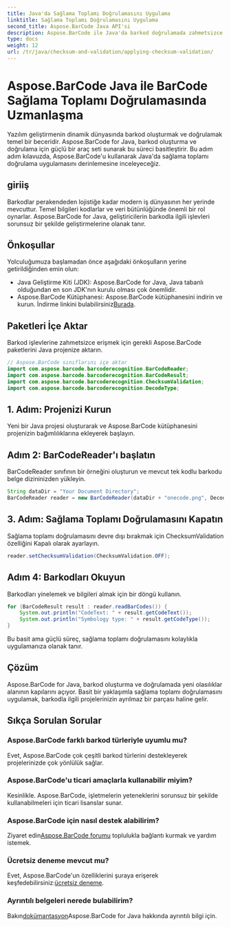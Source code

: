 ```yaml
---
title: Java'da Sağlama Toplamı Doğrulamasını Uygulama
linktitle: Sağlama Toplamı Doğrulamasını Uygulama
second_title: Aspose.BarCode Java API'si
description: Aspose.BarCode ile Java'da barkod doğrulamada zahmetsizce ustalaşın. Sağlama toplamı doğrulaması için adım adım kılavuz. Yazılımınızın veri bütünlüğünü artırın!
type: docs
weight: 12
url: /tr/java/checksum-and-validation/applying-checksum-validation/
---
```

# Aspose.BarCode Java ile BarCode Sağlama Toplamı Doğrulamasında Uzmanlaşma

Yazılım geliştirmenin dinamik dünyasında barkod oluşturmak ve doğrulamak temel bir beceridir. Aspose.BarCode for Java, barkod oluşturma ve doğrulama için güçlü bir araç seti sunarak bu süreci basitleştirir. Bu adım adım kılavuzda, Aspose.BarCode'u kullanarak Java'da sağlama toplamı doğrulama uygulamasını derinlemesine inceleyeceğiz.

## giriiş

Barkodlar perakendeden lojistiğe kadar modern iş dünyasının her yerinde mevcuttur. Temel bilgileri kodlarlar ve veri bütünlüğünde önemli bir rol oynarlar. Aspose.BarCode for Java, geliştiricilerin barkodla ilgili işlevleri sorunsuz bir şekilde geliştirmelerine olanak tanır.

## Önkoşullar

Yolculuğumuza başlamadan önce aşağıdaki önkoşulların yerine getirildiğinden emin olun:

- Java Geliştirme Kiti (JDK): Aspose.BarCode for Java, Java tabanlı olduğundan en son JDK'nın kurulu olması çok önemlidir.
-  Aspose.BarCode Kütüphanesi: Aspose.BarCode kütüphanesini indirin ve kurun. İndirme linkini bulabilirsiniz[Burada](https://releases.aspose.com/barcode/java/).

## Paketleri İçe Aktar

Barkod işlevlerine zahmetsizce erişmek için gerekli Aspose.BarCode paketlerini Java projenize aktarın.

```java
// Aspose.BarCode sınıflarını içe aktar
import com.aspose.barcode.barcoderecognition.BarCodeReader;
import com.aspose.barcode.barcoderecognition.BarCodeResult;
import com.aspose.barcode.barcoderecognition.ChecksumValidation;
import com.aspose.barcode.barcoderecognition.DecodeType;
```

## 1. Adım: Projenizi Kurun

Yeni bir Java projesi oluşturarak ve Aspose.BarCode kütüphanesini projenizin bağımlılıklarına ekleyerek başlayın.

## Adım 2: BarCodeReader'ı başlatın

BarCodeReader sınıfının bir örneğini oluşturun ve mevcut tek kodlu barkodu belge dizininizden yükleyin.

```java
String dataDir = "Your Document Directory";
BarCodeReader reader = new BarCodeReader(dataDir + "onecode.png", DecodeType.ONE_CODE);
```

## 3. Adım: Sağlama Toplamı Doğrulamasını Kapatın

Sağlama toplamı doğrulamasını devre dışı bırakmak için ChecksumValidation özelliğini Kapalı olarak ayarlayın.

```java
reader.setChecksumValidation(ChecksumValidation.OFF);
```

## Adım 4: Barkodları Okuyun

Barkodları yinelemek ve bilgileri almak için bir döngü kullanın.

```java
for (BarCodeResult result : reader.readBarCodes()) {
    System.out.println("CodeText: " + result.getCodeText());
    System.out.println("Symbology type: " + result.getCodeType());
}
```

Bu basit ama güçlü süreç, sağlama toplamı doğrulamasını kolaylıkla uygulamanıza olanak tanır.

## Çözüm

Aspose.BarCode for Java, barkod oluşturma ve doğrulamada yeni olasılıklar alanının kapılarını açıyor. Basit bir yaklaşımla sağlama toplamı doğrulamasını uygulamak, barkodla ilgili projelerinizin ayrılmaz bir parçası haline gelir.

## Sıkça Sorulan Sorular

### Aspose.BarCode farklı barkod türleriyle uyumlu mu?
Evet, Aspose.BarCode çok çeşitli barkod türlerini destekleyerek projelerinizde çok yönlülük sağlar.

### Aspose.BarCode'u ticari amaçlarla kullanabilir miyim?
Kesinlikle. Aspose.BarCode, işletmelerin yeteneklerini sorunsuz bir şekilde kullanabilmeleri için ticari lisanslar sunar.

### Aspose.BarCode için nasıl destek alabilirim?
 Ziyaret edin[Aspose.BarCode forumu](https://forum.aspose.com/c/barcode/13) toplulukla bağlantı kurmak ve yardım istemek.

### Ücretsiz deneme mevcut mu?
 Evet, Aspose.BarCode'un özelliklerini şuraya erişerek keşfedebilirsiniz:[ücretsiz deneme](https://releases.aspose.com/).

### Ayrıntılı belgeleri nerede bulabilirim?
 Bakın[dokümantasyon](https://reference.aspose.com/barcode/java/)Aspose.BarCode for Java hakkında ayrıntılı bilgi için.


